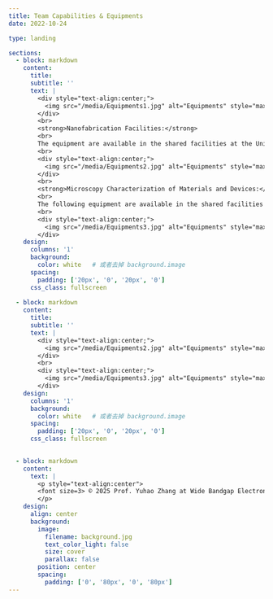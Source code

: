 ```yaml
---
title: Team Capabilities & Equipments
date: 2022-10-24

type: landing

sections:
  - block: markdown
    content:
      title:
      subtitle: ''
      text: |
        <div style="text-align:center;">
          <img src="/media/Equipments1.jpg" alt="Equipments" style="max-width:90%; height:auto; display:block; margin:auto;">
        </div>
        <br>
        <strong>Nanofabrication Facilities:</strong>
        <br>
        The equipment are available in the shared facilities at the University of Hong Kong (HKU).
        <br>
        <div style="text-align:center;">
          <img src="/media/Equipments2.jpg" alt="Equipments" style="max-width:90%; height:auto; display:block; margin:auto;">
        </div>
        <br>
        <strong>Microscopy Characterization of Materials and Devices:</strong>
        <br>
        The following equipment are available in the shared facilities at HKU.
        <br>
        <div style="text-align:center;">
          <img src="/media/Equipments3.jpg" alt="Equipments" style="max-width:90%; height:auto; display:block; margin:auto;">
        </div>
    design:
      columns: '1'
      background:
        color: white   # 或者去掉 background.image
      spacing:
        padding: ['20px', '0', '20px', '0']
      css_class: fullscreen
    
  - block: markdown
    content:
      title:
      subtitle: ''
      text: |
        <div style="text-align:center;">
          <img src="/media/Equipments2.jpg" alt="Equipments" style="max-width:90%; height:auto; display:block; margin:auto;">
        </div>
        <br>
        <div style="text-align:center;">
          <img src="/media/Equipments3.jpg" alt="Equipments" style="max-width:90%; height:auto; display:block; margin:auto;">
        </div>
    design:
      columns: '1'
      background:
        color: white   # 或者去掉 background.image
      spacing:
        padding: ['20px', '0', '20px', '0']
      css_class: fullscreen

    
  - block: markdown
    content:
      text: |
        <p style="text-align:center">
        <font size=3> © 2025 Prof. Yuhao Zhang at Wide Bandgap Electronics Group | Department of EEE | HKU | Built with <a href="https://creativecommons.org/licenses/by-nc-nd/4.0/" target="_blank" rel="noopener">CC BY NC ND 4.0</a> </font>
        </p>
    design:
      align: center
      background:
        image:
          filename: background.jpg
          text_color_light: false
          size: cover
          parallax: false
        position: center
        spacing:
          padding: ['0', '80px', '0', '80px']
---
```

